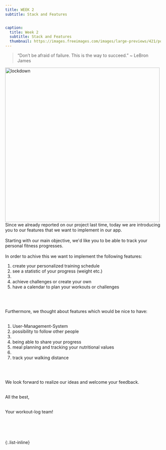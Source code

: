 ```yaml
---
title: WEEK 2 
subtitle: Stack and Features 


caption:
  title: Week 2
  subtitle: Stack and Features 
  thumbnail: https://images.freeimages.com/images/large-previews/421/polar-bear-calisthenics-1394792.jpg
---
```


> “Don’t be afraid of failure. This is the way to succeed.” ~ LeBron James

<img src="https://cfcdn.aerzteblatt.de/bilder/2020/06/img243528501.jpg" alt="lockdown" width="500"/>

<div align="left">
Since we already reported on our project last time, today we are introducing you to our features that we want to implement in our app. 
<br>
<br>
Starting with our main objective, we'd like you to be able to track your personal fitness progresses.
<br><br>
In order to achive this we want to implement the following features:
<br>
<ol>
<li>create your personalized training schedule</li>
<li>see a statistic of your progress (weight etc.)<li>
<li>achieve challenges or create your own</li>
<li>have a calendar to plan your workouts or challenges</li>
</ol><br><br>

Furthermore, we thought about features which would be nice to have:
<br><br>
<ol>
<li>User-Management-System</li>
<li>possibility to follow other people<li>
<li>being able to share your progress</li>
<li>meal planning and tracking your nutritional values<li>
<li>track your walking distance</li>
</ol>
<br><br>

  
  
We look forward to realize our ideas and welcome your feedback.<br><br>

All the best,<br><br>

Your workout-log team!<br><br><br><br><br>

</div>

 <script src="https://utteranc.es/client.js"
          repo="DHBW-TrainingApp/Blog"
          issue-term="pathname"
          label="Blog Comment"
          theme="github-light"
          crossorigin="anonymous"
          async>
  </script>

{:.list-inline}
